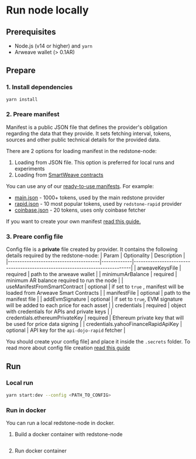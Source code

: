 # Run node locally

## Prerequisites
- Node.js (v14 or higher) and `yarn`
- Arweave wallet (> 0.1AR)

## Prepare
### 1. Install dependencies
```bash
yarn install
```

### 2. Preare manifest
Manifest is a public JSON file that defines the provider's obligation regarding the data that they provide. It sets fetching interval, tokens, sources and other public technical details for the provided data.

There are 2 options for loading manifest in the redstone-node:
1. Loading from JSON file. This option is preferred for local runs and experiments
2. Loading from [SmartWeave contracts](./DEPLOY_MANIFEST_ON_ARWEAVE.md)

You can use any of our [ready-to-use manifests](../manifests).
For example:
- [main.json](../manifests/main.json) - 1000+ tokens, used by the main redstone provider
- [rapid.json](../manifests/rapid.json) - 10 most popular tokens, used by `redstone-rapid` provider
- [coinbase.json](../manifests/coinbase.json) - 20 tokens, uses only coinbase fetcher

If you want to create your own manifest [read this guide.](./PREPARE_MANIFEST.md)

### 3. Preare config file
Config file is a **private** file created by provider. It contains the following details required by the redstone-node:
| Param                                 | Optionality | Description                                                                 |
|---------------------------------------|-------------|-----------------------------------------------------------------------------|
| arweaveKeysFile                       | required    | path to the arweave wallet                                                  |
| minimumArBalance                      | required    | minimum AR balance required to run the node                                 |
| useManifestFromSmartContract          | optional    | if set to  `true` , manifest will be loaded from Arweave Smart Contracts    |
| manifestFile                          | optional    | path to the manifest file                                                   |
| addEvmSignature                       | optional    | if set to `true`, EVM signature will be added to each price for each asset  |
| credentials                           | required    | object with credentials for APIs and private keys                           |
| credentials.ethereumPrivateKey        | required    | Ethereum private key that will be used for price data signing               |
| credentials.yahooFinanceRapidApiKey   | optional    | API key for the `api-dojo-rapid` fetcher                                    |

You should create your config file] and place it inside the `.secrets` folder.
To read more about config file creation [read this guide](./PREPARE_CONFIG.md)

## Run

### Local run
```bash
yarn start:dev --config <PATH_TO_CONFIG>
```

### Run in docker
You can run a local redstone-node in docker.

1. Build a docker container with redstone-node
```bash
```

2. Run docker container
```bash
```
